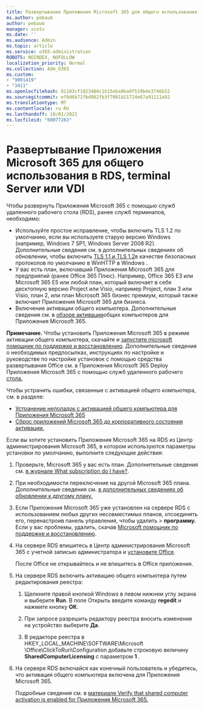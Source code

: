 ```yaml
---
title: Развертывание Приложения Microsoft 365 для общего использования в RDS, terminal Server или VDI
ms.author: pebaum
author: pebaum
manager: scotv
ms.date: ''
ms.audience: Admin
ms.topic: article
ms.service: o365-administration
ROBOTS: NOINDEX, NOFOLLOW
localization_priority: Normal
ms.collection: Adm_O365
ms.custom:
- "9001419"
- "3411"
ms.openlocfilehash: 81183cf1823480c1b15eba9ba9f519b4e3746b52
ms.sourcegitcommit: ef8d6b71fbd962fb3f7081b21724e67a91111a92
ms.translationtype: MT
ms.contentlocale: ru-RU
ms.lasthandoff: 10/01/2021
ms.locfileid: "60077263"
---
```

# <a name="deploying-microsoft-365-apps-for-shared-use-on-rds-terminal-server-or-vdi"></a>Развертывание Приложения Microsoft 365 для общего использования в RDS, terminal Server или VDI

Чтобы развернуть Приложения Microsoft 365 с помощью служб удаленного рабочего стола (RDS), ранее служб терминалов, необходимо:

- Используйте простое исправление, чтобы включить TLS 1.2 по умолчанию, если вы используете старую версию Windows (например, Windows 7 SP1, Windows Server 2008 R2). Дополнительные сведения см. в дополнительных сведениях об обновлении, чтобы включить [TLS 1.1 и TLS 1.2](https://support.microsoft.com/en-us/topic/update-to-enable-tls-1-1-and-tls-1-2-as-default-secure-protocols-in-winhttp-in-windows-c4bd73d2-31d7-761e-0178-11268bb10392#bkmk_easy)в качестве безопасных протоколов по умолчанию в WinHTTP в Windows . 
- У вас есть план, включавший Приложения Microsoft 365 для предприятий (ранее Office 365 Плюс). Например, Office 365 E3 или Microsoft 365 E5 или любой план, который включает в себя десктопную версию Project или Visio, например Project, план 3 или Visio, план 2, или план Microsoft 365 бизнес премиум, который также включает Приложения Microsoft 365 для бизнеса.
- Включение активации общего компьютера. Дополнительные сведения см. в [обзоре активации](https://docs.microsoft.com/deployoffice/overview-shared-computer-activation)общих компьютеров для Приложения Microsoft 365.

**Примечание.** Чтобы установить Приложения Microsoft 365 в режиме активации общего компьютера, скачайте и [запустите microsoft помощник по поддержке и восстановлению](https://aka.ms/SaRA_OfficeSCA_M365Portal). Дополнительные сведения о необходимых предпосылках, инструкциях по настройке и руководстве по настройке установок с помощью средства развертывания Office см. в Приложения Microsoft 365 Deploy Приложения Microsoft 365 с помощью служб удаленного рабочего [стола.](https://docs.microsoft.com/deployoffice/deploy-microsoft-365-apps-remote-desktop-services)

Чтобы устранить ошибки, связанные с активацией общего компьютера, см. в разделе:

- [Устранение неполадок с активацией общего компьютера для Приложения Microsoft 365](https://docs.microsoft.com/deployoffice/troubleshoot-shared-computer-activation)
- [Сброс приложений Microsoft 365 до корпоративного состояния активации.](https://docs.microsoft.com/office/troubleshoot/activation/reset-office-365-proplus-activation-state)

Если вы хотите установить Приложения Microsoft 365 на RDS из Центр администрирования Microsoft 365, в котором используются параметры установки по умолчанию, выполните следующие действия:

1. Проверьте, Microsoft 365 у вас есть план. Дополнительные сведения см. [в журнале What subscription do I have?](https://docs.microsoft.com/microsoft-365/admin/admin-overview/what-subscription-do-i-have).

1. При необходимости переключение на другой Microsoft 365 плана. Дополнительные сведения см. [в дополнительных сведениях об обновлении к другому плану.](https://docs.microsoft.com/microsoft-365/commerce/subscriptions/upgrade-to-different-plan)

1. Если Приложения Microsoft 365 уже установлен на сервере RDS с использованием любых других несовместимых планов, отсоединять его, перенастроив панель управления, чтобы удалить   >  **программу.** Если у вас проблемы, удалить, скачав [Microsoft помощник по поддержке и восстановлению](https://aka.ms/SARA-OfficeUninstall-Alchemy).

1. На сервере RDS впишитесь в Центр администрирования Microsoft 365 с учетной записью администратора и [установите Office](https://portal.office.com/OLS/MySoftware.aspx).

   После Office не открывайтесь и не впишитесь в Office приложения.

1. На сервере RDS включить активацию общего компьютера путем редактирования реестра:

   1. Щелкните правой кнопкой Windows в левом нижнем углу экрана и выберите **Run**. В поле Открыть введите команду **regedit** и нажмите кнопку **ОК**.

   1. При запросе разрешить редактору реестра вносить изменения на устройство выберите **Да**.

   1. В редакторе реестра в HKEY_LOCAL_MACHINE\SOFTWARE\Microsoft \Office\ClickToRun\Configuration добавьте строковую величину **SharedComputerLicensing** с параметром **1** .

1. На сервере RDS включайся как конечный пользователь и убедитесь, что активация общего компьютера включена для Приложения Microsoft 365. 

   Подробные сведения см. в [материале Verify that shared computer activation is enabled for Приложения Microsoft 365.](https://docs.microsoft.com/deployoffice/troubleshoot-shared-computer-activation#verify-that-shared-computer-activation-is-enabled-for-microsoft-365-apps)